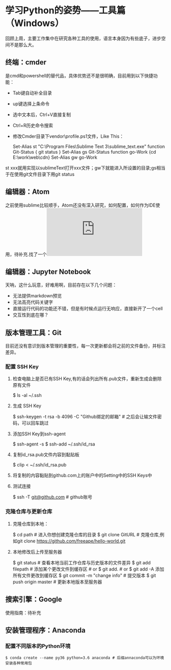 # 学习Python的姿势——工具篇（Windows）
回顾上周，主要工作集中在研究各种工具的使用，语言本身因为有些底子，进步空间不是那么大。

## 终端：cmder
是cmd和powershell的替代品，具体优势还不是很明确，目前用到以下快捷功能：
- Tab键自动补全目录
- up键选择上条命令
- 选中文本后，Ctrl+V直接复制
- Ctrl+R历史命令搜索
- 修改Cmder目录下vendor\profile.ps1文件，Like This：

    Set-Alias st "C:\Program Files\Sublime Text 3\sublime_text.exe"
    function Git-Status { git status }
    Set-Alias gs Git-Status
    function go-Work {cd E:\work\web\cdn\}
    Set-Alias gw go-Work

st xxx就用实现以sublimeText打开xxx文件；gw下就能进入所设置的目录;gs相当于在使用git文件目录下用git status


## 编辑器：Atom
之前使用sublime比较顺手，Atom还没有深入研究，如何配置，如何作为IDE使用，待补充.找了一个![基础教程](http://wiki.jikexueyuan.com/project/atom/basis.html)

## 编辑器：Jupyter Notebook
天呐，这什么玩意，好难用啊，目前存在以下几个问题：
- 无法提供markdown预览
- 无法高亮代码关键字
- 直接运行代码的功能还不错，但是有时候点运行无响应，直接新开了一个cell
- 交互性到底在哪？

## 版本管理工具：Git
目前还没有意识到版本管理的重要性，每一次更新都会将之前的文件备份，并标注差异。

### 配置 SSH Key
1. 检查电脑上是否已有SSH Key,有的话会列出所有.pub文件，重新生成会删除原有文件

    $ ls -al ~/.ssh 
    
2. 生成 SSH Key

    $ ssh-keygen -t rsa -b 4096 -C "Github绑定的邮箱" # 之后会让输文件密码，可以回车跳过
    
 3. 添加SSH Key到ssh-agent
 
     $ ssh-agent -s 
     $ ssh-add ~/.ssh/id_rsa
     
 4. 复制id_rsa.pub文件内容到黏贴板
 
     $ clip < ~/.ssh/id_rsa.pub
 
 5. 将复制的内容黏贴到github.com上的账户中的Setting中的SSH Keys中
 
 6. 测试连接
 
     $ ssh -T git@github.com # github账号




### 克隆仓库与更新仓库
1. 克隆仓库到本地：

    $ cd path # 进入你想创建克隆仓库的目录
    $ git clone GitURL # 克隆仓库,例如git clone https://github.com/freeape/hello-world.git

2. 本地修改后上传至服务器

    $ git status # 查看本地当前工作仓库与历史版本的文件差异
    $ git add filepath # 添加某个更改文件到缓存区 # or $ git add. # or $ git add -A 添加所有文件更改到缓存区
    $ git commit -m "change info" # 提交版本
    $ git push origin master # 更新本地版本至服务器

## 搜索引擎：Google
使用指南：待补充


## 安装管理程序：Anaconda

### 配置不同版本的Python环境

    $ conda create --name py36 python=3.6 anaconda # 后缀annaconda可以为环境安装各种常用包